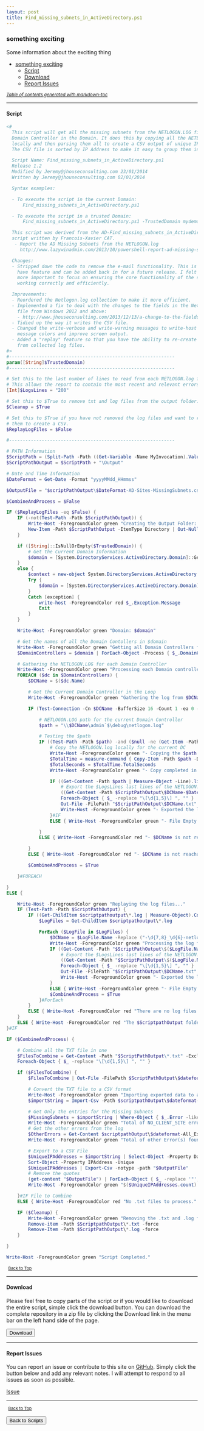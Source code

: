 ```yaml
---
layout: post
title: Find_missing_subnets_in_ActiveDirectory.ps1
---
```


### something exciting

Some information about the exciting thing

- [something exciting](#something-exciting)
  - [Script](#script)
  - [Download](#download)
  - [Report Issues](#report-issues)

<small><i><a href='http://ecotrust-canada.github.io/markdown-toc/'>Table of contents generated with markdown-toc</a></i></small>

---

#### Script

```powershell
<#
  This script will get all the missing subnets from the NETLOGON.LOG file from each
  Domain Controller in the Domain. It does this by copying all the NETLOGON.LOG files
  locally and then parsing them all to create a CSV output of unique IP Addresses.
  The CSV file is sorted by IP Address to make it easy to group them into subnets.

  Script Name: Find_missing_subnets_in_ActiveDirectory.ps1
  Release 1.2
  Modified by Jeremy@jhouseconsulting.com 23/01/2014
  Written by Jeremy@jhouseconsulting.com 02/01/2014

  Syntax examples:

  - To execute the script in the current Domain:
      Find_missing_subnets_in_ActiveDirectory.ps1

  - To execute the script in a trusted Domain:
      Find_missing_subnets_in_ActiveDirectory.ps1 -TrustedDomain mydemosthatrock.com

  This script was derived from the AD-Find_missing_subnets_in_ActiveDirectory.ps1
  script written by Francois-Xavier CAT.
   - Report the AD Missing Subnets from the NETLOGON.log
     http://www.lazywinadmin.com/2013/10/powershell-report-ad-missing-subnets.html

  Changes:
  - Stripped down the code to remove the e-mail functionality. This is a nice to
    have feature and can be added back in for a future release. I felt that it was
    more important to focus on ensuring the core functionality of the script was
    working correctly and efficiently.

  Improvements:
  - Reordered the Netlogon.log collection to make it more efficient.
  - Implemented a fix to deal with the changes to the fields in the Netlogon.log
    file from Windows 2012 and above:
    - http://www.jhouseconsulting.com/2013/12/13/a-change-to-the-fields-in-the-netlogon-log-file-from-windows-2012-and-above-1029
  - Tidied up the way it writes the CSV file.
  - Changed the write-verbose and write-warning messages to write-host to vary the
    message colors and improve screen output.
  - Added a "replay" feature so that you have the ability to re-create the CSV
    from collected log files.
#>
#-------------------------------------------------------------
param([String]$TrustedDomain)
#-------------------------------------------------------------

# Set this to the last number of lines to read from each NETLOGON.log file.
# This allows the report to contain the most recent and relevant errors.
[Int]$LogsLines = "200"

# Set this to $True to remove txt and log files from the output folder.
$Cleanup = $True

# Set this to $True if you have not removed the log files and want to replay
# them to create a CSV.
$ReplayLogFiles = $False

#-------------------------------------------------------------

# PATH Information
$ScriptPath = (Split-Path -Path ((Get-Variable -Name MyInvocation).Value).MyCommand.Path)
$ScriptPathOutput = $ScriptPath + "\Output"

# Date and Time Information
$DateFormat = Get-Date -Format "yyyyMMdd_HHmmss"

$OutputFile = "$scriptPathOutput\$DateFormat-AD-Sites-MissingSubnets.csv"

$CombineAndProcess = $False

IF ($ReplayLogFiles -eq $False) {
    IF (-not(Test-Path -Path $ScriptPathOutput)) {
        Write-Host -ForegroundColor green "Creating the Output Folder: $ScriptPathOutput"
        New-Item -Path $ScriptPathOutput -ItemType Directory | Out-Null
    }

    if ([String]::IsNullOrEmpty($TrustedDomain)) {
        # Get the Current Domain Information
        $domain = [System.DirectoryServices.ActiveDirectory.Domain]::GetCurrentDomain()
    }
    else {
        $context = new-object System.DirectoryServices.ActiveDirectory.DirectoryContext("domain", $TrustedDomain)
        Try {
            $domain = [System.DirectoryServices.ActiveDirectory.Domain]::GetDomain($context)
        }
        Catch [exception] {
            write-host -ForegroundColor red $_.Exception.Message
            Exit
        }
    }

    Write-Host -ForegroundColor green "Domain: $domain"

    # Get the names of all the Domain Contollers in $domain
    Write-Host -ForegroundColor green "Getting all Domain Controllers from $domain ..."
    $DomainControllers = $domain | ForEach-Object -Process { $_.DomainControllers } | Select-Object -Property Name

    # Gathering the NETLOGON.LOG for each Domain Controller
    Write-Host -ForegroundColor green "Processing each Domain controller..."
    FOREACH ($dc in $DomainControllers) {
        $DCName = $($dc.Name)

        # Get the Current Domain Controller in the Loop
        Write-Host -ForegroundColor green "Gathering the log from $DCName..."

        IF (Test-Connection -Cn $DCName -BufferSize 16 -Count 1 -ea 0 -quiet) {

            # NETLOGON.LOG path for the current Domain Controller
            $path = "\\$DCName\admin`$\debug\netlogon.log"

            # Testing the $path
            IF ((Test-Path -Path $path) -and ($null -ne (Get-Item -Path $path).Length)) {
                # Copy the NETLOGON.log locally for the current DC
                Write-Host -ForegroundColor green "- Copying the $path file..."
                $TotalTime = measure-command { Copy-Item -Path $path -Destination $ScriptPathOutput\$($dc.Name)-$DateFormat-netlogon.log }
                $TotalSeconds = $TotalTime.TotalSeconds
                Write-Host -ForegroundColor green "- Copy completed in $TotalSeconds seconds."

                IF ((Get-Content -Path $path | Measure-Object -Line).lines -gt 0) {
                    # Export the $LogsLines last lines of the NETLOGON.log and send it to a file
                    ((Get-Content -Path $ScriptPathOutput\$DCName-$DateFormat-netlogon.log -ErrorAction Continue)[ - $LogsLines .. -1]) |
                    Foreach-Object { $_ -replace "\[\d{1,5}\] ", "" } |
                    Out-File -FilePath "$ScriptPathOutput\$DCName.txt" -ErrorAction 'Continue' -ErrorVariable ErrorOutFileNetLogon
                    Write-Host -ForegroundColor green "- Exported the last $LogsLines lines to $ScriptPathOutput\$DCName.txt."
                }#IF
                ELSE { Write-Host -ForegroundColor green "- File Empty." }

            }
            ELSE { Write-Host -ForegroundColor red "- $DCName is not reachable via the $path path." }

        }
        ELSE { Write-Host -ForegroundColor red "- $DCName is not reachable or offline." }

        $CombineAndProcess = $True

    }#FOREACH

}
ELSE {

    Write-Host -ForegroundColor green "Replaying the log files..."
    IF (Test-Path -Path $ScriptPathOutput) {
        IF ((Get-ChildItem $scriptpathoutput\*.log | Measure-Object).Count -gt 0) {
            $LogFiles = Get-ChildItem $scriptpathoutput\*.log

            ForEach ($LogFile in $LogFiles) {
                $DCName = $LogFile.Name -Replace ("-\d{7,8}_\d{6}-netlogon.log")
                Write-Host -ForegroundColor green "Processing the log from $DCName..."
                IF ((Get-Content -Path "$ScriptPathOutput\$($LogFile.Name)" | Measure-Object -Line).lines -gt 0) {
                    # Export the $LogsLines last lines of the NETLOGON.log and send it to a file
                    ((Get-Content -Path "$ScriptPathOutput\$($LogFile.Name)" -ErrorAction Continue)[ - $LogsLines .. -1]) |
                    Foreach-Object { $_ -replace "\[\d{1,5}\] ", "" } |
                    Out-File -FilePath "$ScriptPathOutput\$DCName.txt" -ErrorAction 'Continue' -ErrorVariable ErrorOutFileNetLogon
                    Write-Host -ForegroundColor green "- Exported the last $LogsLines lines to $ScriptPathOutput\$DCName.txt."
                }
                ELSE { Write-Host -ForegroundColor green "- File Empty." }
                $CombineAndProcess = $True
            }#ForEach
        }
        ELSE { Write-Host -ForegroundColor red "There are no log files to process." }
    }
    ELSE { Write-Host -ForegroundColor red "The $ScriptpathOutput folder is missing." }
}#IF

IF ($CombineAndProcess) {

    # Combine all the TXT file in one
    $FilesToCombine = Get-Content -Path "$ScriptPathOutput\*.txt" -Exclude "*All_Export.txt" -ErrorAction SilentlyContinue |
    Foreach-Object { $_ -replace "\[\d{1,5}\] ", "" }

    if ($FilesToCombine) {
        $FilesToCombine | Out-File -FilePath $ScriptPathOutput\$dateformat-All_Export.txt

        # Convert the TXT file to a CSV format
        Write-Host -ForegroundColor green "Importing exported data to a CSV format..."
        $importString = Import-Csv -Path $scriptpathOutput\$dateformat-All_Export.txt -Delimiter ' ' -Header Date, Time, Domain, Error, Name, IPAddress

        # Get Only the entries for the Missing Subnets
        $MissingSubnets = $importString | Where-Object { $_.Error -like "*NO_CLIENT_SITE*" }
        Write-Host -ForegroundColor green "Total of NO_CLIENT_SITE errors found within the last $LogsLines lines across all log files: $($MissingSubnets.count)"
        # Get the other errors from the log
        $OtherErrors = Get-Content $scriptpathOutput\$dateformat-All_Export.txt | Where-Object { $_ -notlike "*NO_CLIENT_SITE*" } | Sort-Object -Unique
        Write-Host -ForegroundColor green "Total of other Error(s) found within the last $LogsLines lines across all log files: $($OtherErrors.count)"

        # Export to a CSV File
        $UniqueIPAddresses = $importString | Select-Object -Property Date, Name, IPAddress, Domain, Error |
        Sort-Object -Property IPAddress -Unique
        $UniqueIPAddresses | Export-Csv -notype -path "$OutputFile"
        # Remove the quotes
        (get-content "$OutputFile") | ForEach-Object { $_ -replace '"', "" } | out-file "$OutputFile" -Fo -En ascii
        Write-Host -ForegroundColor green "$($UniqueIPAddresses.count) unique IP Addresses exported to $OutputFile."

    }#IF File to Combine
    ELSE { Write-Host -ForegroundColor red "No .txt files to process." }

    IF ($Cleanup) {
        Write-Host -ForegroundColor green "Removing the .txt and .log files..."
        Remove-item -Path $ScriptpathOutput\*.txt -force
        Remove-Item -Path $ScriptPathOutput\*.log -force
    }

}

Write-Host -ForegroundColor green "Script Completed."
```

<span style="font-size:11px;"><a href="#"><i class="fas fa-caret-up" aria-hidden="true" style="color: white; margin-right:5px;"></i>Back to Top</a></span>

---

#### Download

Please feel free to copy parts of the script or if you would like to download the entire script, simple click the download button. You can download the complete repository in a zip file by clicking the Download link in the menu bar on the left hand side of the page.

<button class="btn" type="submit" onclick="window.open('/PowerShell/scripts/activeDirectory/Find_missing_subnets_in_ActiveDirectory.ps1')">
    <i class="fa fa-cloud-download-alt">
    </i>
        Download
</button>

---

#### Report Issues

You can report an issue or contribute to this site on <a href="https://github.com/BanterBoy/scripts-blog/issues">GitHub</a>. Simply click the button below and add any relevant notes. I will attempt to respond to all issues as soon as possible.

<!-- Place this tag where you want the button to render. -->

<a class="github-button" href="https://github.com/BanterBoy/scripts-blog/issues/new?title=Find_missing_subnets_in_ActiveDirectory.ps1&body=There is a problem with this function. Please find details below." data-show-count="true" aria-label="Issue BanterBoy/scripts-blog on GitHub">Issue</a>

---

<span style="font-size:11px;"><a href="#"><i class="fas fa-caret-up" aria-hidden="true" style="color: white; margin-right:5px;"></i>Back to Top</a></span>

<a href="/menu/_pages/scripts.html">
    <button class="btn">
        <i class='fas fa-reply'>
        </i>
            Back to Scripts
    </button>
</a>

[1]: http://ecotrust-canada.github.io/markdown-toc
[2]: https://github.com/googlearchive/code-prettify
